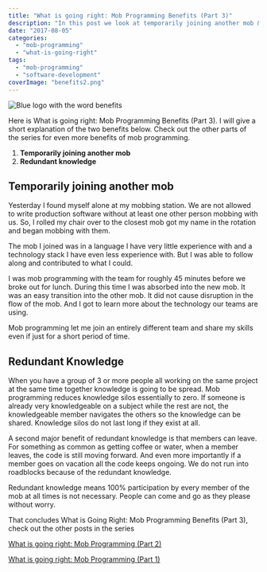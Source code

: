 ```yaml
---
title: "What is going right: Mob Programming Benefits (Part 3)"
description: "In this post we look at temporarily joining another mob & redundant knowledge when mob programming."
date: "2017-08-05"
categories: 
  - "mob-programming"
  - "what-is-going-right"
tags: 
  - "mob-programming"
  - "software-development"
coverImage: "benefits2.png"
---
```


![Blue logo with the word benefits](/images/ForPosts/benefits2.png)

Here is What is going right: Mob Programming Benefits (Part 3). I will give a short explanation of the two benefits below. Check out the other parts of the series for even more benefits of mob programming.

1. **Temporarily joining another mob**
2. **Redundant knowledge**

## Temporarily joining another mob

Yesterday I found myself alone at my mobbing station. We are not allowed to write production software without at least one other person mobbing with us. So, I rolled my chair over to the closest mob got my name in the rotation and began mobbing with them.

The mob I joined was in a language I have very little experience with and a technology stack I have even less experience with. But I was able to follow along and contributed to what I could.

I was mob programming with the team for roughly 45 minutes before we broke out for lunch. During this time I was absorbed into the new mob. It was an easy transition into the other mob. It did not cause disruption in the flow of the mob. And I got to learn more about the technology our teams are using.

Mob programming let me join an entirely different team and share my skills even if just for a short period of time.

## Redundant Knowledge

When you have a group of 3 or more people all working on the same project at the same time together knowledge is going to be spread. Mob programming reduces knowledge silos essentially to zero. If someone is already very knowledgeable on a subject while the rest are not, the knowledgeable member navigates the others so the knowledge can be shared. Knowledge silos do not last long if they exist at all.

A second major benefit of redundant knowledge is that members can leave. For something as common as getting coffee or water, when a member leaves, the code is still moving forward. And even more importantly if a member goes on vacation all the code keeps ongoing. We do not run into roadblocks because of the redundant knowledge.

Redundant knowledge means 100% participation by every member of the mob at all times is not necessary. People can come and go as they please without worry.

That concludes What is Going Right: Mob Programming Benefits (Part 3), check out the other posts in the series

[What is going right: Mob Programming (Part 2)](https://thetombomb.com/2017/07/12/going-right-mob-programming-part-2/)

[What is going right: Mob Programming (Part 1)](https://thetombomb.com/2017/03/18/what-is-going-right-mob-programming-part-1/)
